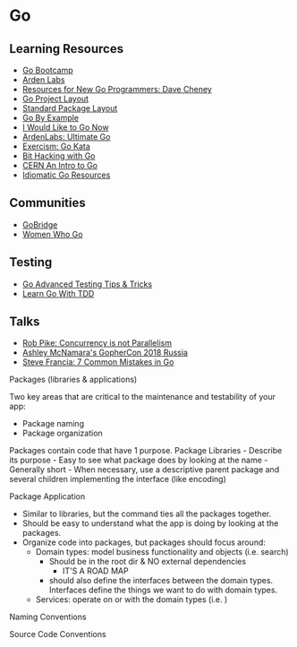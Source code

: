 # Go

## Learning Resources

- [Go Bootcamp](http://www.golangbootcamp.com/book/)
- [Arden Labs](https://www.ardanlabs.com)
- [Resources for New Go Programmers: Dave Cheney](https://dave.cheney.net/resources-for-new-go-programmers)
- [Go Project Layout](https://github.com/golang-standards/project-layout)
- [Standard Package Layout](https://medium.com/@benbjohnson/standard-package-layout-7cdbc8391fc1)
- [Go By Example](https://gobyexample.com)
- [I Would Like to Go Now](https://medium.com/@bpatrick.walker/i-would-like-to-go-now-free-resources-for-learning-go-2018-9834f3d064e1)
- [ArdenLabs: Ultimate Go](https://github.com/ardanlabs/gotraining/tree/master/topics/go)
- [Exercism: Go Kata](https://exercism.io/tracks/go)
- [Bit Hacking with Go](https://medium.com/learning-the-go-programming-language/bit-hacking-with-go-e0acee258827)
- [CERN An Intro to Go](https://speakerdeck.com/campoy/an-introduction-to-go-cern?slide=29)
- [Idiomatic Go Resources](https://medium.com/@dgryski/idiomatic-go-resources-966535376dba)

## Communities

- [GoBridge](https://golangbridge.org)
- [Women Who Go](https://womenwhogo.org)

## Testing

- [Go Advanced Testing Tips & Tricks](https://medium.com/@povilasve/go-advanced-tips-tricks-a872503ac859)
- [Learn Go With TDD](https://github.com/quii/learn-go-with-tests)

## Talks

- [Rob Pike: Concurrency is not Parallelism](https://www.youtube.com/watch?v=cN_DpYBzKso)
- [Ashley McNamara's GopherCon 2018 Russia](https://www.youtube.com/watch?v=MzTcsI6tn-0)
- [Steve Francia: 7 Common Mistakes in Go](https://www.youtube.com/watch?v=29LLRKIL_TI)

Packages (libraries & applications)

Two key areas that are critical to the maintenance and testability of your app:

- Package naming
- Package organization

Packages contain code that have 1 purpose.
Package Libraries - Describe its purpose - Easy to see what package does by looking at the name - Generally short - When necessary, use a descriptive parent package and several children implementing the interface (like encoding)

Package Application

- Similar to libraries, but the command ties all the packages together.
- Should be easy to understand what the app is doing by looking at the packages.
- Organize code into packages, but packages should focus around:
  - Domain types: model business functionality and objects (i.e. search)
    - Should be in the root dir & NO external dependencies
      - IT'S A ROAD MAP
    - should also define the interfaces between the domain types. Interfaces define the things we want to do with domain types.
  - Services: operate on or with the domain types (i.e. )

Naming Conventions

Source Code Conventions
